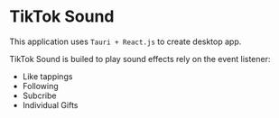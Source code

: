 # TikTok Sound
This application uses `Tauri + React.js` to create desktop app.

TikTok Sound is builed to play sound effects rely on the event listener:
- Like tappings
- Following
- Subcribe
- Individual Gifts
